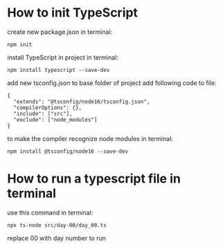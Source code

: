 # How to init TypeScript

create new package.json
in terminal:

```
npm init
```

install TypeScript in project
in terminal:

```
npm install typescript --save-dev
```

add new tsconfig.json to base folder of project
add following code to file:

```
{
  "extends": "@tsconfig/node16/tsconfig.json",
  "compilerOptions": {},
  "include": ["src"],
  "exclude": ["node_modules"]
}
```

to make the compiler recognize node modules
in terminal:

```
npm install @tsconfig/node16 --save-dev
```

# How to run a typescript file in terminal

use this command in terminal:

```
npx ts-node src/day-00/day_00.ts
```

replace 00 with day number to run
